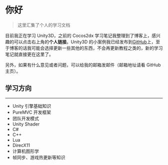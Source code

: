 # 你好

> 这里汇集了个人的学习文档

目前我正在学习 Unity3D，之前的 Cocos2dx 学习笔记我整理到了博客上，感兴趣的可以点击右上角的**个人链接**。Unity3D 的小案例我已经发布到[GitHub](https://github.com/huyinxian/Unity3D-Practice)上，至于博客的话我可能会选择更新一些其他的东西，不会再更新教程之类的，新的学习笔记就直接更在这里了。

另外，如果有什么意见或者问题，可以给我的邮箱发邮件（邮箱地址请看 GitHub 主页）。

## 学习方向

---

* Unity 引擎基础知识
* PureMVC 开发框架
* 团队开发模式
* Unity Shader
* C#
* C++
* Lua
* DirecX11
* 计算机图形学
* 帧同步、游戏热更新等知识